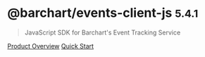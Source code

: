 # @barchart/events-client-js <small>5.4.1</small>

> JavaScript SDK for Barchart&#x27;s Event Tracking Service

[Product Overview](/content/product_overview)
[Quick Start](/content/quick_start)
